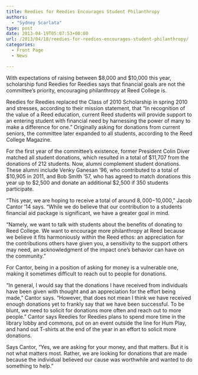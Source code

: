 ```yaml
---
title: Reedies for Reedies Encourages Student Philanthropy
authors: 
  - "Sydney Scarlata"
type: post
date: 2013-04-19T05:07:53+00:00
url: /2013/04/18/reedies-for-reedies-encourages-student-philanthropy/
categories:
  - Front Page
  - News

---
```

With expectations of raising between $8,000 and $10,000 this year, scholarship fund Reedies for Reedies says that financial goals are not the committee’s priority, encouraging philanthropy at Reed College is.

Reedies for Reedies replaced the Class of 2010 Scholarship in spring 2010 and stresses, according to their mission statement, that “In recognition of the value of a Reed education, current Reed students will provide support to an entering student with financial need by harnessing the power of many to make a difference for one.” Originally asking for donations from current seniors, the committee later expanded to all students, according to the Reed College Magazine.

For the first year of the committee’s existence, former President Colin Diver matched all student donations, which resulted in a total of $11,707 from the donations of 212 students. Now, alumni complement student donations. These alumni include Venky Ganesan ’96, who contributed to a total of $10,905 in 2011, and Bob Smith ’57, who has agreed to match donations this year up to $2,500 and donate an additional $2,500 if 350 students participate.

“This year, we are hoping to receive a total of around $8,000-$10,000,” Jacob Cantor ’14 says. “While we do believe that our contribution to a students financial aid package is significant, we have a greater goal in mind.

“Namely, we want to talk with students about the benefits of donating to Reed College. We want to encourage more philanthropy at Reed because we believe it fits harmoniously within the Reed ethos: an appreciation for the contributions others have given you, a sensitivity to the support others may need, an acknowledgment of the impact one&#8217;s behavior can have on the community.”

For Cantor, being in a position of asking for money is a vulnerable one, making it sometimes difficult to reach out to people for donations.

“In general, I would say that the donations I have received from individuals have been given with thought and an appreciation for the effort being made,” Cantor says. “However, that does not mean I think we have received enough donations yet to frankly say that we have been successful. To be blunt, we need to solicit for donations more often and reach out to more people.” Cantor says Reedies for Reedies plans to spend more time in the library lobby and commons, put on an event outside the line for Hum Play, and hand out T-shirts at the end of the year in an effort to solicit more donations.

Says Cantor, “Yes, we are asking for your money, and that matters. But it is not what matters most. Rather, we are looking for donations that are made because the individual believed our cause was worthwhile and wanted to do something to help.”